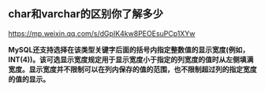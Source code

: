 ## char和varchar的区别你了解多少



https://mp.weixin.qq.com/s/dGpIK4kw8PEOEsuPCp1XYw







**MySQL还支持选择在该类型关键字后面的括号内指定整数值的显示宽度(例如，INT(4))。该可选显示宽度规定用于显示宽度小于指定的列宽度的值时从左侧填满宽度。显示宽度并不限制可以在列内保存的值的范围，也不限制超过列的指定宽度的值的显示。**